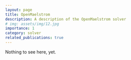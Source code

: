 ```yaml
---
layout: page
title: OpenMaelstrom
description: A description of the OpenMaelstrom solver
# img: assets/img/12.jpg
importance: 1
category: solver
related_publications: true
---
```


Nothing to see here, yet.